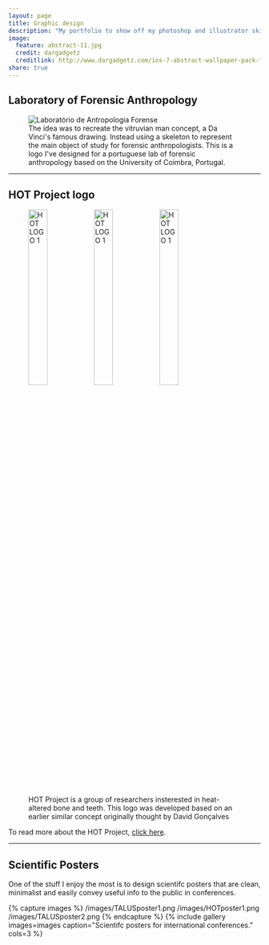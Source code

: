 ```yaml
---
layout: page
title: Graphic design
description: "My portfolio to show off my photoshop and illustrator skills."
image:
  feature: abstract-11.jpg
  credit: dargadgetz
  creditlink: http://www.dargadgetz.com/ios-7-abstract-wallpaper-pack-for-iphone-5-and-ipod-touch-retina/
share: true
---
```


## Laboratory of Forensic Anthropology

<figure>
  <img src="http://jcoelho.com/images/lafLogo1.png" alt="Laboratório de Antropologia Forense">
  <figcaption>The idea was to recreate the vitruvian man concept, a Da Vinci's famous drawing. Instead using a skeleton to represent the main object of study for forensic anthropologists. This is a logo I've designed for a portuguese lab of forensic anthropology based on the University of Coimbra, Portugal.</figcaption>
</figure>

---

## HOT Project logo


<figure>
  <a href = "http://hotresearch.wix.com/main" target = "_blank"><img src="http://jcoelho.com/images/HOT-Logo-withBlackOutlines.png" alt="HOT LOGO 1" width="30%"></a>  <a href = "http://hotresearch.wix.com/main" target = "_blank"><img src="http://jcoelho.com/images/HOT-Logo.png" alt="HOT LOGO 1" width="30%"></a>  <a href = "http://hotresearch.wix.com/main" target = "_blank"><img src="http://jcoelho.com/images/HOT-Logo-minimalist.png" alt="HOT LOGO 1" width="30%"></a>


  <figcaption>HOT Project is a group of researchers insterested in heat-altered bone and teeth. This logo was developed based on an earlier similar concept originally thought by David Gonçalves</figcaption>
</figure>

To read more about the HOT Project, <a href = "http://hotresearch.wix.com/main" target = "_blank">click here</a>.

---

## Scientific Posters

One of the stuff I enjoy the most is to design scientifc posters that are clean, minimalist and easily convey useful info to the public in conferences.

{% capture images %}
  /images/TALUSposter1.png
  /images/HOTposter1.png
  /images/TALUSposter2.png
{% endcapture %}
{% include gallery images=images caption="Scientifc posters for international conferences." cols=3 %}